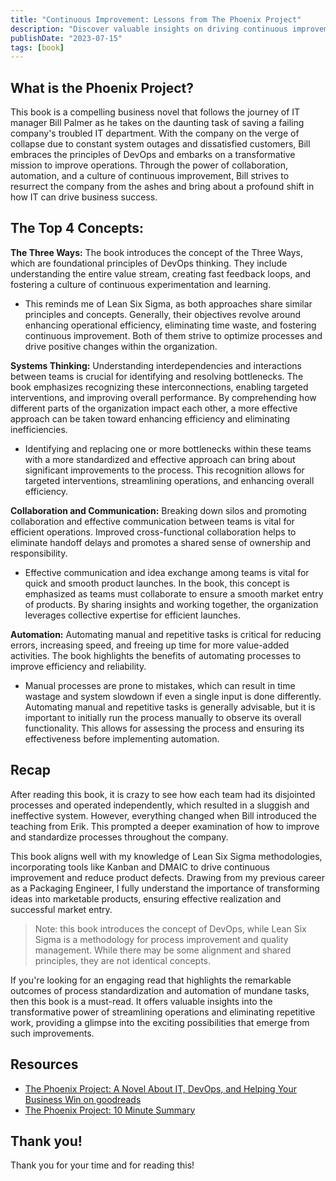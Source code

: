 ```yaml
---
title: "Continuous Improvement: Lessons from The Phoenix Project"
description: "Discover valuable insights on driving continuous improvement in organizations through the compelling lessons learned from The Phoenix Project."
publishDate: "2023-07-15"
tags: [book]
---
```


## What is the Phoenix Project?

This book is a compelling business novel that follows the journey of IT manager Bill Palmer as he takes on the daunting task of saving a failing company's troubled IT department. With the company on the verge of collapse due to constant system outages and dissatisfied customers, Bill embraces the principles of DevOps and embarks on a transformative mission to improve operations. Through the power of collaboration, automation, and a culture of continuous improvement, Bill strives to resurrect the company from the ashes and bring about a profound shift in how IT can drive business success.

## The Top 4 Concepts:

**The Three Ways:** The book introduces the concept of the Three Ways, which are foundational principles of DevOps thinking. They include understanding the entire value stream, creating fast feedback loops, and fostering a culture of continuous experimentation and learning.

- This reminds me of Lean Six Sigma, as both approaches share similar principles and concepts. Generally, their objectives revolve around enhancing operational efficiency, eliminating time waste, and fostering continuous improvement. Both of them strive to optimize processes and drive positive changes within the organization.

**Systems Thinking:** Understanding interdependencies and interactions between teams is crucial for identifying and resolving bottlenecks. The book emphasizes recognizing these interconnections, enabling targeted interventions, and improving overall performance. By comprehending how different parts of the organization impact each other, a more effective approach can be taken toward enhancing efficiency and eliminating inefficiencies.

- Identifying and replacing one or more bottlenecks within these teams with a more standardized and effective approach can bring about significant improvements to the process. This recognition allows for targeted interventions, streamlining operations, and enhancing overall efficiency.

**Collaboration and Communication:** Breaking down silos and promoting collaboration and effective communication between teams is vital for efficient operations. Improved cross-functional collaboration helps to eliminate handoff delays and promotes a shared sense of ownership and responsibility.

- Effective communication and idea exchange among teams is vital for quick and smooth product launches. In the book, this concept is emphasized as teams must collaborate to ensure a smooth market entry of products. By sharing insights and working together, the organization leverages collective expertise for efficient launches.

**Automation:** Automating manual and repetitive tasks is critical for reducing errors, increasing speed, and freeing up time for more value-added activities. The book highlights the benefits of automating processes to improve efficiency and reliability.

- Manual processes are prone to mistakes, which can result in time wastage and system slowdown if even a single input is done differently. Automating manual and repetitive tasks is generally advisable, but it is important to initially run the process manually to observe its overall functionality. This allows for assessing the process and ensuring its effectiveness before implementing automation.

## Recap

After reading this book, it is crazy to see how each team had its disjointed processes and operated independently, which resulted in a sluggish and ineffective system. However, everything changed when Bill introduced the teaching from Erik. This prompted a deeper examination of how to improve and standardize processes throughout the company.  

This book aligns well with my knowledge of Lean Six Sigma methodologies, incorporating tools like Kanban and DMAIC to drive continuous improvement and reduce product defects. Drawing from my previous career as a Packaging Engineer, I fully understand the importance of transforming ideas into marketable products, ensuring effective realization and successful market entry.

> Note: this book introduces the concept of DevOps, while Lean Six Sigma is a methodology for process improvement and quality management. While there may be some alignment and shared principles, they are not identical concepts.
> 

If you're looking for an engaging read that highlights the remarkable outcomes of process standardization and automation of mundane tasks, then this book is a must-read. It offers valuable insights into the transformative power of streamlining operations and eliminating repetitive work, providing a glimpse into the exciting possibilities that emerge from such improvements.

## Resources

- [The Phoenix Project: A Novel About IT, DevOps, and Helping Your Business Win on goodreads](https://www.goodreads.com/en/book/show/17255186)
- [The Phoenix Project: 10 Minute Summary](https://www.runn.io/blog/the-phoenix-project-summary)

## Thank you!

Thank you for your time and for reading this!